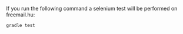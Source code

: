 If you run the following command a selenium test will be performed on freemail.hu:
```
gradle test
```